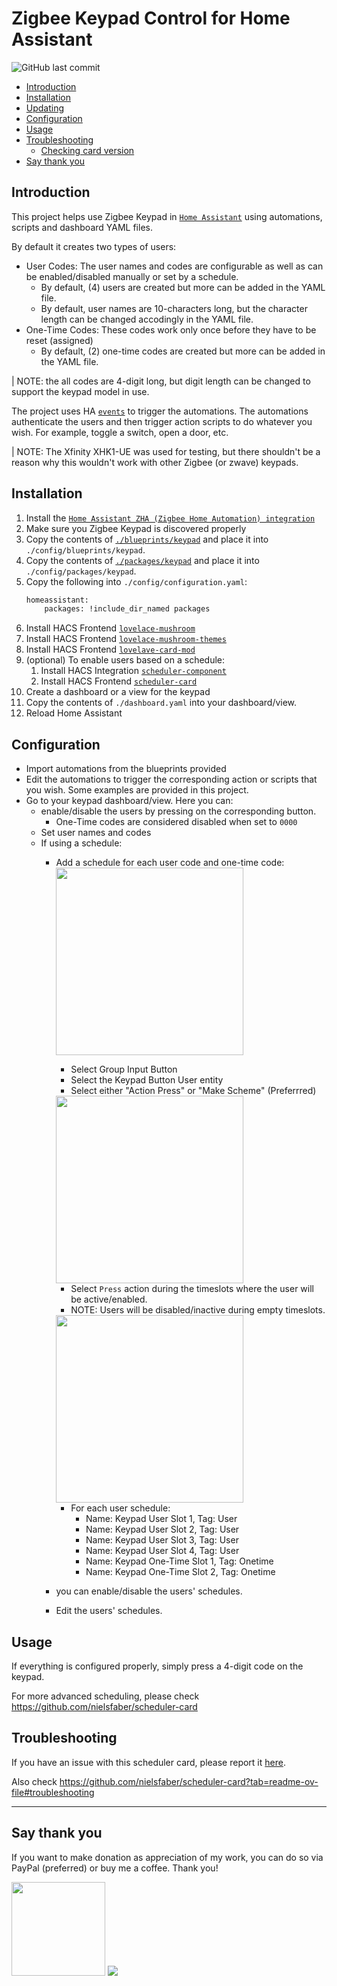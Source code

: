 # Zigbee Keypad Control for Home Assistant <!-- omit in TOC -->
![GitHub last commit](https://img.shields.io/github/last-commit/LenirSantiago/HA-Zigbee-Keypad-Xfinity-xhk1-ue)

- [Introduction](#introduction)
- [Installation](#installation)
- [Updating](#updating)
- [Configuration](#configuration)
- [Usage](#usage)
- [Troubleshooting](#troubleshooting)
  - [Checking card version](#checking-card-version)
- [Say thank you](#say-thank-you)

## Introduction
This project helps use Zigbee Keypad in [`Home Assistant`](https://www.home-assistant.io/) using automations, scripts and dashboard YAML files.

By default it creates two types of users: 
- User Codes: The user names and codes are configurable as well as can be enabled/disabled manually or set by a schedule. 
    - By default, (4) users are created but more can be added in the YAML file.
    - By default, user names are 10-characters long, but the character length can be changed accodingly in the YAML file.
- One-Time Codes: These codes work only once before they have to be reset (assigned)
    - By default, (2) one-time codes are created but more can be added in the YAML file.

| NOTE: the all codes are 4-digit long, but digit length can be changed to support the keypad model in use.

The project uses HA [`events`](https://www.home-assistant.io/docs/configuration/events/) to trigger the automations. The automations authenticate the users and then trigger action scripts to do whatever you wish. For example, toggle a switch, open a door, etc.

| NOTE: The Xfinity XHK1-UE was used for testing, but there shouldn't be a reason why this wouldn't work with other Zigbee (or zwave) keypads.

## Installation
1. Install the [`Home Assistant ZHA (Zigbee Home Automation) integration`](https://www.home-assistant.io/integrations/zha/)
2. Make sure you Zigbee Keypad is discovered properly
2. Copy the contents of [`./blueprints/keypad`](https://github.com/LenirSantiago/HA-Zigbee-Keypad-Xfinity-xhk1-ue/tree/main) and place it into `./config/blueprints/keypad`.  
3. Copy the contents of  [`./packages/keypad`](https://github.com/LenirSantiago/HA-Zigbee-Keypad-Xfinity-xhk1-ue/tree/main) and place it into `./config/packages/keypad`.  
4. Copy the following into `./config/configuration.yaml`:
    ```bash
    homeassistant:  
        packages: !include_dir_named packages
    ```
5. Install HACS Frontend [`lovelace-mushroom`](https://github.com/piitaya/lovelace-mushroom)
6. Install HACS Frontend [`lovelace-mushroom-themes`](https://github.com/piitaya/lovelace-mushroom-themes)
7. Install HACS Frontend [`lovelave-card-mod`](https://github.com/thomasloven/lovelace-card-mod)
8. (optional) To enable users based on a schedule:  
    1. Install HACS Integration [`scheduler-component`](https://github.com/nielsfaber/scheduler-component)  
    2. Install HACS Frontend [`scheduler-card`](https://github.com/nielsfaber/scheduler-card)
9. Create a dashboard or a view for the keypad
10. Copy the contents of `./dashboard.yaml` into your dashboard/view.
10. Reload Home Assistant

## Configuration
- Import automations from the blueprints provided
- Edit the automations to trigger the corresponding action or scripts that you wish. Some examples are provided in this project.
- Go to your keypad dashboard/view. Here you can:
    - enable/disable the users by pressing on the corresponding button. 
        - One-Time codes are considered disabled when set to `0000`
    - Set user names and codes
    - If using a schedule:
      - Add a schedule for each user code and one-time code:  
          <img src="https://github.com/LenirSantiago/HA-Zigbee-Keypad-Xfinity-xhk1-ue/blob/main/images/configure_entity.png" width="300"/>  
          - Select Group Input Button  
          - Select the Keypad Button User entity  
          - Select either "Action Press" or "Make Scheme" (Preferrred)  
          <img src="https://github.com/LenirSantiago/HA-Zigbee-Keypad-Xfinity-xhk1-ue/blob/main/images/configure_time.png" width="300" />

          - Select `Press` action during the timeslots where the user will be active/enabled.  
          - NOTE: Users will be disabled/inactive during empty timeslots.  
          <img src="https://github.com/LenirSantiago/HA-Zigbee-Keypad-Xfinity-xhk1-ue/blob/main/images/configure_options.png" width="300" />

          - For each user schedule:
            - Name: Keypad User Slot 1, Tag: User
            - Name: Keypad User Slot 2, Tag: User
            - Name: Keypad User Slot 3, Tag: User
            - Name: Keypad User Slot 4, Tag: User
            - Name: Keypad One-Time Slot 1, Tag: Onetime
            - Name: Keypad One-Time Slot 2, Tag: Onetime
      - you can enable/disable the users' schedules.
      - Edit the users' schedules.

## Usage

If everything is configured properly, simply press a 4-digit code on the keypad.

For more advanced scheduling, please check https://github.com/nielsfaber/scheduler-card

## Troubleshooting

If you have an issue with this scheduler card, please report it [here](https://github.com/nielsfaber/scheduler-card/issues).

Also check https://github.com/nielsfaber/scheduler-card?tab=readme-ov-file#troubleshooting


---


## Say thank you
If you want to make donation as appreciation of my work, you can do so via PayPal (preferred) or buy me a coffee. Thank you!

<a href="https://www.paypal.com/donate/?hosted_button_id=DR8A2V27EZYVN" target="_blank"><img src="https://www.paypalobjects.com/en_US/i/btn/btn_donateCC_LG.gif" width="150" /></a>
<a href="https://www.buymeacoffee.com/lenirsantiago" target="_blank"><img src="https://www.buymeacoffee.com/assets/img/custom_images/orange_img.png"></a>
